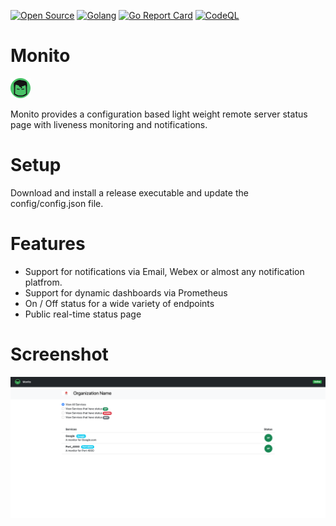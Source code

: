 [![Open Source](https://img.shields.io/badge/Open%20Source-%20-green?logo=open-source-initiative&logoColor=white&color=blue&labelColor=blue)](https://en.wikipedia.org/wiki/Open_source)
[![Golang](https://img.shields.io/badge/-Go%20Lang-blue?logo=go&logoColor=white)](https://golang.org)
[![Go Report Card](https://goreportcard.com/badge/github.com/tejzpr/monito)](https://goreportcard.com/report/github.com/tejzpr/monito)
[![CodeQL](https://github.com/tejzpr/monito/actions/workflows/codeql-analysis.yml/badge.svg?branch=main)](https://github.com/tejzpr/monito/actions/workflows/codeql-analysis.yml)

# Monito
![Monito](https://github.com/tejzpr/monito/blob/main/public/static/favicon/favicon-32x32.png?raw=true)

Monito provides a configuration based light weight remote server status page with liveness monitoring and notifications. 

# Setup
Download and install a release executable and update the config/config.json file.

# Features
* Support for notifications via Email, Webex or almost any notification platfrom.
* Support for dynamic dashboards via Prometheus
* On / Off status for a wide variety of endpoints
* Public real-time status page

# Screenshot
![Screenshot](https://github.com/tejzpr/monito/blob/main/screenshots/sshot-1.png?raw=true)
